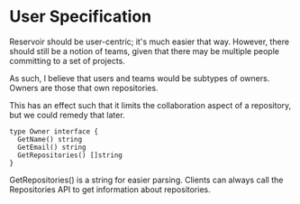 User Specification
==================

Reservoir should be user-centric; it's much easier that way.
However, there should still be a notion of teams, given that there may be multiple people committing to a set of projects.

As such, I believe that users and teams would be subtypes of owners.
Owners are those that own repositories.

This has an effect such that it limits the collaboration aspect of a repository, but we could remedy that later.

    type Owner interface {
      GetName() string
      GetEmail() string
      GetRepositories() []string
    }

GetRepositories() is a string for easier parsing.
Clients can always call the Repositories API to get information about repositories.
